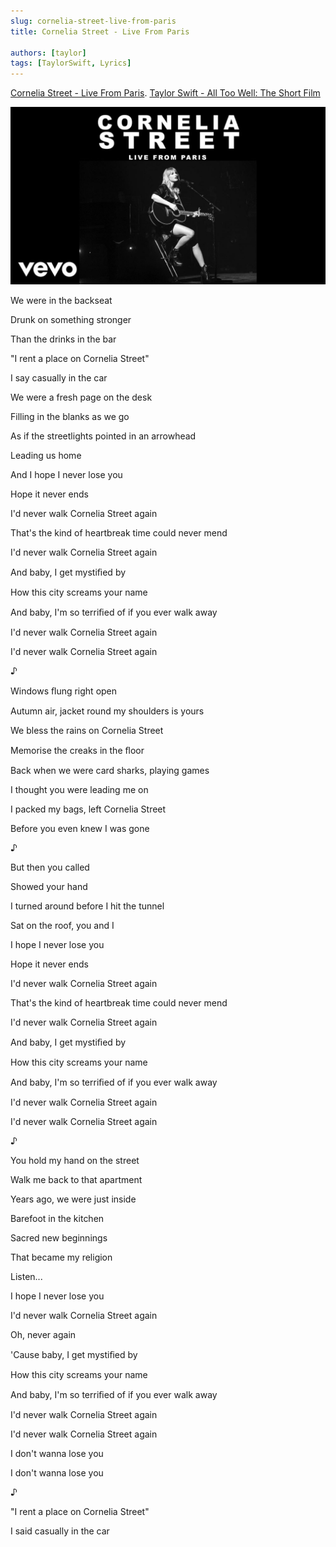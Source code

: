 ```yaml
---
slug: cornelia-street-live-from-paris
title: Cornelia Street - Live From Paris

authors: [taylor]
tags: [TaylorSwift, Lyrics]
---
```


[Cornelia Street - Live From Paris](https://open.spotify.com/track/3fGnrtrtL1IHSX9t4DKOYf).
[Taylor Swift - All Too Well: The Short Film](https://www.youtube.com/watch?v=Vgt1d3eAm7A)

![Docusaurus Plushie](./cornelia-street.jpg)

We were in the backseat

Drunk on something stronger

Than the drinks in the bar

"I rent a place on Cornelia Street"

I say casually in the car

We were a fresh page on the desk

Filling in the blanks as we go

As if the streetlights pointed in an arrowhead

Leading us home

And I hope I never lose you

Hope it never ends

I'd never walk Cornelia Street again

That's the kind of heartbreak time could never mend

I'd never walk Cornelia Street again

And baby, I get mystiﬁed by

How this city screams your name

And baby, I'm so terriﬁed of if you ever walk away

I'd never walk Cornelia Street again

I'd never walk Cornelia Street again

♪

Windows ﬂung right open

Autumn air, jacket round my shoulders is yours

We bless the rains on Cornelia Street

Memorise the creaks in the ﬂoor

Back when we were card sharks, playing games

I thought you were leading me on

I packed my bags, left Cornelia Street

Before you even knew I was gone

♪

But then you called

Showed your hand

I turned around before I hit the tunnel

Sat on the roof, you and I

I hope I never lose you

Hope it never ends

I'd never walk Cornelia Street again

That's the kind of heartbreak time could never mend

I'd never walk Cornelia Street again

And baby, I get mystiﬁed by

How this city screams your name

And baby, I'm so terriﬁed of if you ever walk away

I'd never walk Cornelia Street again

I'd never walk Cornelia Street again

♪

You hold my hand on the street

Walk me back to that apartment

Years ago, we were just inside

Barefoot in the kitchen

Sacred new beginnings

That became my religion

Listen...

I hope I never lose you

I'd never walk Cornelia Street again

Oh, never again

'Cause baby, I get mystiﬁed by

How this city screams your name

And baby, I'm so terriﬁed of if you ever walk away

I'd never walk Cornelia Street again

I'd never walk Cornelia Street again

I don't wanna lose you

I don't wanna lose you

♪

"I rent a place on Cornelia Street"

I said casually in the car